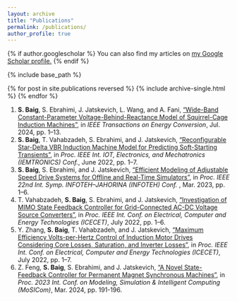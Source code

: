 ```yaml
---
layout: archive
title: "Publications"
permalink: /publications/
author_profile: true
---
```

{% if author.googlescholar %}
  You can also find my articles on <u><a href="{{author.googlescholar}}">my Google Scholar profile</a>.</u>
{% endif %}

{% include base_path %}

{% for post in site.publications reversed %}
  {% include archive-single.html %}
{% endfor %}

1. **S. Baig**, S. Ebrahimi, J. Jatskevich, L. Wang, and A. Fani, [“Wide-Band Constant-Parameter Voltage-Behind-Reactance Model of Squirrel-Cage Induction Machines”](https://ieeexplore.ieee.org/abstract/document/10578560), in *IEEE Transactions on Energy Conversion*, Jul. 2024, pp. 1–13.
2. **S. Baig**, T. Vahabzadeh, S. Ebrahimi, and J. Jatskevich, [“Reconfigurable Star-Delta VBR Induction Machine Model for Predicting Soft-Starting Transients”](https://ieeexplore.ieee.org/document/9795720), in *Proc. IEEE Int. IOT, Electronics, and Mechatronics (IEMTRONICS) Conf.*, June 2022, pp. 1–7.
3. **S. Baig**, S. Ebrahimi, and J. Jatskevich, [“Efficient Modeling of Adjustable Speed Drive Systems for Offline and Real-Time Simulators”](https://ieeexplore.ieee.org/document/10094146), in *Proc. IEEE 22nd Int. Symp. INFOTEH–JAHORINA (INFOTEH) Conf.* , Mar. 2023, pp. 1–6.
4. T. Vahabzadeh, **S. Baig**, S. Ebrahimi, and J. Jatskevich, [“Investigation of MIMO State Feedback Controller for Grid-Connected AC-DC Voltage Source Converters”](https://ieeexplore.ieee.org/abstract/document/9873005), in *Proc. IEEE Int. Conf. on Electrical, Computer and Energy Technologies (ICECET)*, July 2022, pp. 1–6.
5. Y. Zhang, **S. Baig**, T. Vahabzadeh, and J. Jatskevich, [“Maximum Efficiency Volts-per-Hertz Control of Induction Motor Drives Considering Core Losses, Saturation, and Inverter Losses”](https://ieeexplore.ieee.org/document/9872679), in *Proc. IEEE Int. Conf. on Electrical, Computer and Energy Technologies (ICECET)*, July 2022, pp. 1–7.
6. Z. Feng, **S. Baig**, S. Ebrahimi, and J. Jatskevich, [“A Novel State-Feedback Controller for Permanent Magnet Synchronous Machines”](https://ieeexplore.ieee.org/abstract/document/10458845), in *Proc. 2023 Int. Conf. on Modeling, Simulation & Intelligent Computing (MoSICom)*, Mar. 2024, pp. 191-196.


